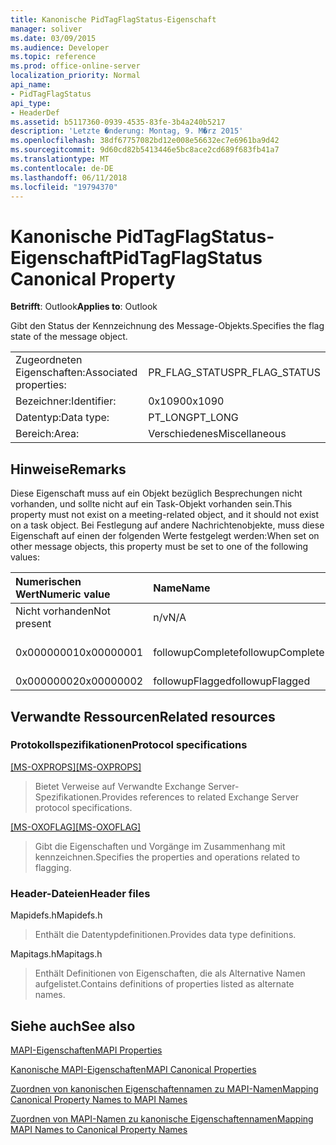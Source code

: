 ```yaml
---
title: Kanonische PidTagFlagStatus-Eigenschaft
manager: soliver
ms.date: 03/09/2015
ms.audience: Developer
ms.topic: reference
ms.prod: office-online-server
localization_priority: Normal
api_name:
- PidTagFlagStatus
api_type:
- HeaderDef
ms.assetid: b5117360-0939-4535-83fe-3b4a240b5217
description: 'Letzte �nderung: Montag, 9. M�rz 2015'
ms.openlocfilehash: 38df67757082bd12e008e56632ec7e6961ba9d42
ms.sourcegitcommit: 9d60cd82b5413446e5bc8ace2cd689f683fb41a7
ms.translationtype: MT
ms.contentlocale: de-DE
ms.lasthandoff: 06/11/2018
ms.locfileid: "19794370"
---
```

# <a name="pidtagflagstatus-canonical-property"></a><span data-ttu-id="b4d80-103">Kanonische PidTagFlagStatus-Eigenschaft</span><span class="sxs-lookup"><span data-stu-id="b4d80-103">PidTagFlagStatus Canonical Property</span></span>

  
  
<span data-ttu-id="b4d80-104">**Betrifft**: Outlook</span><span class="sxs-lookup"><span data-stu-id="b4d80-104">**Applies to**: Outlook</span></span> 
  
<span data-ttu-id="b4d80-105">Gibt den Status der Kennzeichnung des Message-Objekts.</span><span class="sxs-lookup"><span data-stu-id="b4d80-105">Specifies the flag state of the message object.</span></span>
  
|||
|:-----|:-----|
|<span data-ttu-id="b4d80-106">Zugeordneten Eigenschaften:</span><span class="sxs-lookup"><span data-stu-id="b4d80-106">Associated properties:</span></span>  <br/> |<span data-ttu-id="b4d80-107">PR_FLAG_STATUS</span><span class="sxs-lookup"><span data-stu-id="b4d80-107">PR_FLAG_STATUS</span></span>  <br/> |
|<span data-ttu-id="b4d80-108">Bezeichner:</span><span class="sxs-lookup"><span data-stu-id="b4d80-108">Identifier:</span></span>  <br/> |<span data-ttu-id="b4d80-109">0x1090</span><span class="sxs-lookup"><span data-stu-id="b4d80-109">0x1090</span></span>  <br/> |
|<span data-ttu-id="b4d80-110">Datentyp:</span><span class="sxs-lookup"><span data-stu-id="b4d80-110">Data type:</span></span>  <br/> |<span data-ttu-id="b4d80-111">PT_LONG</span><span class="sxs-lookup"><span data-stu-id="b4d80-111">PT_LONG</span></span>  <br/> |
|<span data-ttu-id="b4d80-112">Bereich:</span><span class="sxs-lookup"><span data-stu-id="b4d80-112">Area:</span></span>  <br/> |<span data-ttu-id="b4d80-113">Verschiedenes</span><span class="sxs-lookup"><span data-stu-id="b4d80-113">Miscellaneous</span></span>  <br/> |
   
## <a name="remarks"></a><span data-ttu-id="b4d80-114">Hinweise</span><span class="sxs-lookup"><span data-stu-id="b4d80-114">Remarks</span></span>

<span data-ttu-id="b4d80-115">Diese Eigenschaft muss auf ein Objekt bezüglich Besprechungen nicht vorhanden, und sollte nicht auf ein Task-Objekt vorhanden sein.</span><span class="sxs-lookup"><span data-stu-id="b4d80-115">This property must not exist on a meeting-related object, and it should not exist on a task object.</span></span> <span data-ttu-id="b4d80-116">Bei Festlegung auf andere Nachrichtenobjekte, muss diese Eigenschaft auf einen der folgenden Werte festgelegt werden:</span><span class="sxs-lookup"><span data-stu-id="b4d80-116">When set on other message objects, this property must be set to one of the following values:</span></span>
  
|<span data-ttu-id="b4d80-117">**Numerischen Wert**</span><span class="sxs-lookup"><span data-stu-id="b4d80-117">**Numeric value**</span></span>|<span data-ttu-id="b4d80-118">**Name**</span><span class="sxs-lookup"><span data-stu-id="b4d80-118">**Name**</span></span>|<span data-ttu-id="b4d80-119">**Beschreibung**</span><span class="sxs-lookup"><span data-stu-id="b4d80-119">**Description**</span></span>|
|:-----|:-----|:-----|
|<span data-ttu-id="b4d80-120">Nicht vorhanden</span><span class="sxs-lookup"><span data-stu-id="b4d80-120">Not present</span></span>  <br/> |<span data-ttu-id="b4d80-121">n/v</span><span class="sxs-lookup"><span data-stu-id="b4d80-121">N/A</span></span>  <br/> |<span data-ttu-id="b4d80-122">Nicht gekennzeichnet</span><span class="sxs-lookup"><span data-stu-id="b4d80-122">Unflagged</span></span>  <br/> |
|<span data-ttu-id="b4d80-123">0x00000001</span><span class="sxs-lookup"><span data-stu-id="b4d80-123">0x00000001</span></span>  <br/> |<span data-ttu-id="b4d80-124">followupComplete</span><span class="sxs-lookup"><span data-stu-id="b4d80-124">followupComplete</span></span>  <br/> |<span data-ttu-id="b4d80-125">Abgeschlossen gekennzeichnet</span><span class="sxs-lookup"><span data-stu-id="b4d80-125">Flagged complete</span></span>  <br/> |
|<span data-ttu-id="b4d80-126">0x00000002</span><span class="sxs-lookup"><span data-stu-id="b4d80-126">0x00000002</span></span>  <br/> |<span data-ttu-id="b4d80-127">followupFlagged</span><span class="sxs-lookup"><span data-stu-id="b4d80-127">followupFlagged</span></span>  <br/> |<span data-ttu-id="b4d80-128">Gekennzeichnet</span><span class="sxs-lookup"><span data-stu-id="b4d80-128">Flagged</span></span>  <br/> |
   
## <a name="related-resources"></a><span data-ttu-id="b4d80-129">Verwandte Ressourcen</span><span class="sxs-lookup"><span data-stu-id="b4d80-129">Related resources</span></span>

### <a name="protocol-specifications"></a><span data-ttu-id="b4d80-130">Protokollspezifikationen</span><span class="sxs-lookup"><span data-stu-id="b4d80-130">Protocol specifications</span></span>

<span data-ttu-id="b4d80-131">[[MS-OXPROPS]](http://msdn.microsoft.com/library/f6ab1613-aefe-447d-a49c-18217230b148%28Office.15%29.aspx)</span><span class="sxs-lookup"><span data-stu-id="b4d80-131">[[MS-OXPROPS]](http://msdn.microsoft.com/library/f6ab1613-aefe-447d-a49c-18217230b148%28Office.15%29.aspx)</span></span>
  
> <span data-ttu-id="b4d80-132">Bietet Verweise auf Verwandte Exchange Server-Spezifikationen.</span><span class="sxs-lookup"><span data-stu-id="b4d80-132">Provides references to related Exchange Server protocol specifications.</span></span>
    
<span data-ttu-id="b4d80-133">[[MS-OXOFLAG]](http://msdn.microsoft.com/library/f1e50be4-ed30-4c2a-b5cb-8ff3aaaf9b91%28Office.15%29.aspx)</span><span class="sxs-lookup"><span data-stu-id="b4d80-133">[[MS-OXOFLAG]](http://msdn.microsoft.com/library/f1e50be4-ed30-4c2a-b5cb-8ff3aaaf9b91%28Office.15%29.aspx)</span></span>
  
> <span data-ttu-id="b4d80-134">Gibt die Eigenschaften und Vorgänge im Zusammenhang mit kennzeichnen.</span><span class="sxs-lookup"><span data-stu-id="b4d80-134">Specifies the properties and operations related to flagging.</span></span>
    
### <a name="header-files"></a><span data-ttu-id="b4d80-135">Header-Dateien</span><span class="sxs-lookup"><span data-stu-id="b4d80-135">Header files</span></span>

<span data-ttu-id="b4d80-136">Mapidefs.h</span><span class="sxs-lookup"><span data-stu-id="b4d80-136">Mapidefs.h</span></span>
  
> <span data-ttu-id="b4d80-137">Enthält die Datentypdefinitionen.</span><span class="sxs-lookup"><span data-stu-id="b4d80-137">Provides data type definitions.</span></span>
    
<span data-ttu-id="b4d80-138">Mapitags.h</span><span class="sxs-lookup"><span data-stu-id="b4d80-138">Mapitags.h</span></span>
  
> <span data-ttu-id="b4d80-139">Enthält Definitionen von Eigenschaften, die als Alternative Namen aufgelistet.</span><span class="sxs-lookup"><span data-stu-id="b4d80-139">Contains definitions of properties listed as alternate names.</span></span>
    
## <a name="see-also"></a><span data-ttu-id="b4d80-140">Siehe auch</span><span class="sxs-lookup"><span data-stu-id="b4d80-140">See also</span></span>



[<span data-ttu-id="b4d80-141">MAPI-Eigenschaften</span><span class="sxs-lookup"><span data-stu-id="b4d80-141">MAPI Properties</span></span>](mapi-properties.md)
  
[<span data-ttu-id="b4d80-142">Kanonische MAPI-Eigenschaften</span><span class="sxs-lookup"><span data-stu-id="b4d80-142">MAPI Canonical Properties</span></span>](mapi-canonical-properties.md)
  
[<span data-ttu-id="b4d80-143">Zuordnen von kanonischen Eigenschaftennamen zu MAPI-Namen</span><span class="sxs-lookup"><span data-stu-id="b4d80-143">Mapping Canonical Property Names to MAPI Names</span></span>](mapping-canonical-property-names-to-mapi-names.md)
  
[<span data-ttu-id="b4d80-144">Zuordnen von MAPI-Namen zu kanonische Eigenschaftennamen</span><span class="sxs-lookup"><span data-stu-id="b4d80-144">Mapping MAPI Names to Canonical Property Names</span></span>](mapping-mapi-names-to-canonical-property-names.md)

